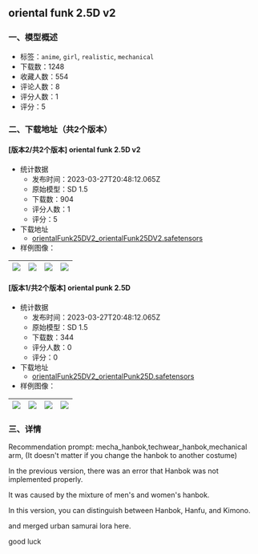 ## oriental funk 2.5D v2
### 一、模型概述

- 标签：`anime`, `girl`, `realistic`, `mechanical`
- 下载数：1248
- 收藏人数：554
- 评论人数：8
- 评分人数：1
- 评分：5

### 二、下载地址（共2个版本）

#### [版本2/共2个版本] oriental funk 2.5D v2

- 统计数据
  - 发布时间：2023-03-27T20:48:12.065Z
  - 原始模型：SD 1.5
  - 下载数：904
  - 评分人数：1
  - 评分：5
- 下载地址
  - [orientalFunk25DV2_orientalFunk25DV2.safetensors](https://civitai.com/api/download/models/28828)
- 样例图像：

| <img src="https://image.civitai.com/xG1nkqKTMzGDvpLrqFT7WA/6d291ac7-e230-490b-4de7-d556f4871600/width=450/325216.jpeg" /> | <img src="https://image.civitai.com/xG1nkqKTMzGDvpLrqFT7WA/53630cf7-bcb1-4a8a-40c9-f350de751900/width=450/325210.jpeg" /> | <img src="https://image.civitai.com/xG1nkqKTMzGDvpLrqFT7WA/5fd9646c-65bc-43b9-ba78-de633b459200/width=450/325212.jpeg" /> | <img src="https://image.civitai.com/xG1nkqKTMzGDvpLrqFT7WA/9f80f228-65a1-4c30-3647-3307742fec00/width=450/325213.jpeg" /> |
| ---- | ---- | ---- | ---- |

#### [版本1/共2个版本] oriental punk 2.5D

- 统计数据
  - 发布时间：2023-03-27T20:48:12.065Z
  - 原始模型：SD 1.5
  - 下载数：344
  - 评分人数：0
  - 评分：0
- 下载地址
  - [orientalFunk25DV2_orientalPunk25D.safetensors](https://civitai.com/api/download/models/27683)
- 样例图像：

| <img src="https://image.civitai.com/xG1nkqKTMzGDvpLrqFT7WA/ff2d73eb-6013-450a-7240-1bc3eedab000/width=450/305102.jpeg" /> | <img src="https://image.civitai.com/xG1nkqKTMzGDvpLrqFT7WA/ddf54edc-ecac-4366-9715-113ec78cb900/width=450/305099.jpeg" /> | <img src="https://image.civitai.com/xG1nkqKTMzGDvpLrqFT7WA/70873369-32db-48c8-68e9-61f99cb63c00/width=450/305097.jpeg" /> | <img src="https://image.civitai.com/xG1nkqKTMzGDvpLrqFT7WA/cadedd59-c686-4695-301c-2dc911e3ec00/width=450/305088.jpeg" /> |
| ---- | ---- | ---- | ---- |


### 三、详情
<p>Recommendation prompt: mecha_hanbok,techwear_hanbok,mechanical arm,  (It doesn't matter if you change the hanbok to another costume)</p><p></p><p>In the previous version, there was an error that Hanbok was not implemented properly. </p><p>It was caused by the mixture of men's and women's hanbok. </p><p></p><p>In this version, you can distinguish between Hanbok, Hanfu, and Kimono. </p><p>and merged urban samurai lora here.</p><p></p><p>good luck</p>